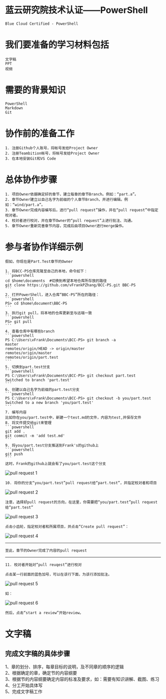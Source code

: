 # 蓝云研究院技术认证——PowerShell

    Blue Cloud Certified - PowerShell

# 我们要准备的学习材料包括

    文字稿  
    PPT  
    视频

# 需要的背景知识

    PowerShell  
    Markdown  
    Git  

# 协作前的准备工作
  
    1. 注册Github个人账号，将帐号发给Project Owner  
    2. 注册Teambition帐号，将帐号发给Project Owner
    3. 在本地安装Git和VS Code  

# 总体协作步骤

    1. 项目Owner依据确定好的章节，建立每章的章节Branch。例如：“part.a”。  
    2. 章节Owner建立以自己名字为前缀的个人章节Branch，并进行编辑。例如：“wind/part.a”。
    3. 章节Owner完成内容编写后，进行“pull request”操作，并在“pull request”中指定校对者。
    4. 校对者进行校对，并在章节Owner的“pull request”上进行批注、沟通。
    5. 章节Owner重新完善章节内容，完成后由项目Owner进行merge操作。


# 参与者协作详细示例

    假如，你现在是Part.Test章节的Owner
  
    1. 将BCC-PS仓库克隆至自己的本地，命令如下：  
    ```powershell
    cd $home\documents  #切换到希望本地仓库所存放的路径
    git clone https://github.com/vFrankPZhang/BCC-PS.git BBC-PS
    ```
    2. 打开PowerShell，进入仓库“BBC-PS”所在的路径：
    ```powershell
    PS> cd $home\document\BBC-PS
    ```
    3. 执行git pull，将本地的仓库更新至与远端一致
    ```powershell
    PS> git pull
    ```
    4. 查看仓库中有哪些branch
    ```powershell
    PS C:\Users\vFrank\Documents\BCC-PS> git branch -a
    master
    remotes/origin/HEAD -> origin/master
    remotes/origin/master
    remotes/origin/part.test
    ```
    5. 切换到part.test分支
    ```powershell
    PS C:\Users\vFrank\Documents\BCC-PS> git checkout part.test
    Switched to branch 'part.test'
    ```
    6. 创建以自己名字为前缀的part.test分支
    ```powershell
    PS C:\Users\vFrank\Documents\BCC-PS> git checkout -b you/part.test
    Switched to a new branch 'you/part.test'
    ```
    7. 编写内容  
    比如你在you/part.test中，新建一个test.md的文件，内容为test,并保存文件
    8. 将文件提交给git来管理
    ```powershell
    git add .
    git commit -m 'add test.md'
    ```
    9. 将you/part.test分支推送到Frank's的github上
    ```powershell
    git push
    ```
    这时，Frank的github上就会有了you/part.test这个分支

![pull request 1](images/readme.pullrequest.1.png)

    10. 将你的分支“you/part.test”pull request给“part.test”，并指定校对者和项目

![pull request 2](images/readme.pullrequest.2.png)

    注意，选择好pull request的方向，在这里，你需要把“you/part.test”pull request给“part.test”

![pull request 3](images/readme.pullrequest.3.png)

    点击小齿轮，指定校对者和所属项目，并点击“Create pull request”：

![pull request 4](images/readme.pullrequest.4.png)

---
    至此，章节的Owner完成了内容的pull request
---

    11. 校对者开始对“pull reuqest”进行校对

    点击某一行前面的蓝色加号，可以在该行下面，为该行添加批注。

![pull request 5](images/readme.pullrequest.5.png)

    如：

![pull request 6](images/readme.pullrequest.6.png)

    然后，点击“start a review”开始review。


# 文字稿

## 完成文字稿的具体步骤

  1、章的划分、排序，每章目标的说明，及不同章的顺序的逻辑  
  2、根据确定的章，确定节的内容纲要  
  3、根据节的内容纲要确定内容的标准及要求，如：需要有知识讲解、截图、练习  
  4、分工开始具体写  
  5、完成文字稿工作
